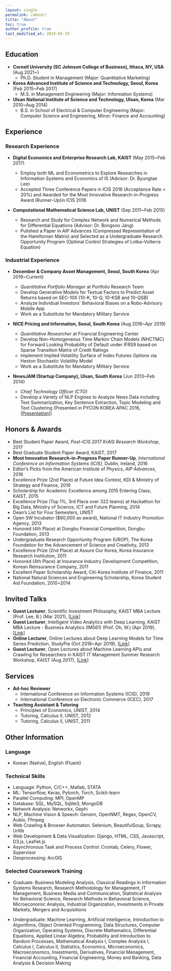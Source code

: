 ```yaml
---
layout: single
permalink: /about/
title: "About"
toc: true
author_profile: true
last_modified_at: 2019-03-19
---
```

## Education
- **Cornell University (SC Johnson College of Business), Ithaca, NY, USA** (Aug 2021~)
    - Ph.D. Student in Management (Major: Quantitative Marketing)
- **Korea Advanced Institute of Science and Technology, Seoul, Korea** (Feb 2015~Feb 2017)
    - M.S. in Management Engineering (Major: Information Systems)
- **Ulsan National Institute of Science and Technology, Ulsan, Korea** (Mar 2010~Aug 2014)
    - B.S. in School of Electrical & Computer Englneering (Major: Computer Science and Engineering, Minor: Finance and Accounting)

## Experience
### Research Experience
- **Digital Economics and Enterprise Research Lab, KAIST** (May 2015~Feb 2017)
    - Employ both ML and Econometrics to Explore Researches in Information Systems and Economics of IS (Advisor: Dr. Byungtae Lee)
    - Accepted Three Conference Papers in ICIS 2016 (Acceptance Rate < 20%) and Awarded for the Most Innovative Research-in-Progress Award (Runner-Up)in ICIS 2016

- **Computational Mathematical Science Lab, UNIST** (Sep 2011~Feb 2015)
    - Research and Study for Complex Network and Numerical Methods for Differential Equations (Advisor: Dr. Bongsoo Jang)
    - Pulished a Paper in AIP Advances (Compressed Representation of the Hamiltonian Matrix) and Selected as a Undergraduate Research
Opportunity Program (Optimal Control Strategies of Lotka–Volterra Equation)

### Industrial Experience
- **December & Company Asset Management, Seoul, South Korea** (Apr 2019~Current)
    - *Quantitative Portfolio Manager* at Portfolio Research Team
    - Develop Generative Models for Textual Factors to Predict Asset Returns based on SEC-10X (10-K, 10-Q, 10-KSB and 10-QSB)
    - Analyze Individual Investors' Behavioral Biases on a Robo-Advisory Mobile App
    - Work as a Substitute for Mandatory Military Service
    
- **NICE Pricing and Information, Seoul, South Korea** (Aug 2016~Apr 2019)
    - *Quantitative Researcher* at Financial Engineering Center
    - Develop Non-Homogeneous Time Markov Chain Models (NHCTMC) for Forward Looking Probability of Default under IFRS9 based on Sparse Transition Matrix of Credit Ratings
    - Implement Implied Volatility Surface of Index Futures Options via Heston Stochastic Volatility Model
    - Work as a Substitute for Mandatory Military Service

- **NewsJAM (Startup Company), Ulsan, South Korea** (Jun 2013~Feb 2014)
    - *Chief Technology Officer (CTO)*
    - Develop a Variety of NLP Engines to Analyze News Data including Text Summarization, Key Sentence Extraction, Topic Modeling and Text Clustering (Presented in PYCON KOREA APAC 2016, [[Presentation](http://bit.ly/2mroROR)])

## Honors & Awards
- Best Student Paper Award, *Post-ICIS 2017 KrAIS Research Workshop*, 2017
- Best Graduate Student Paper Award, KAIST, 2017
- **Most Innovative Research-in-Progress Paper Runner-Up**, *International Conference on Information Systems (ICIS)*, Dublin, Ireland, 2016
- Editor’s Picks from the American Institute of Physics, *AIP Advances*, 2016
- Excellence Prize (2nd Place) at Future Idea Contest, KDI & Ministry of Strategy and Finance, 2016
- Scholarship for Academic Excellence among 2015 Entering Class, KAIST, 2015
- Excellence Prize (Top 1%, 3rd Place over 322 teams) at Hackathon for Big Data, Ministry of Science, ICT and Future Planning, 2014
- Dean’s List for Four Semesters, UNIST
- Open SW Incubator ($60,000 as award), National IT Industry Promotion Agency, 2013
- Honored (4th Place) at Dongbu Financial Competition, Dongbu Foundation, 2013
- Undergraduate Research Opportunity Program (UROP), The Korea Foundation for the Advancement of Science and Creativity, 2013
- Excellence Prize (2nd Place) at Assure Our Korea, Korea Insurance Research Institution, 2011
- Honored (4th Place) at Insurance Industry Development Competition, Korean Reinsurance Company, 2011
- Excellent Paper Scholarship Award, Citi-Korea Institute of Finance, 2011
- National Natural Sciences and Engineering Scholarship, Korea Student Aid Foundation, 2010~2014

## Invited Talks
- **Guest Lecturer**, Scientific Investment Philosophy, KAIST MBA Lecture (Prof. Lee, B.) (Mar 2021), [[Link](https://github.com/jonghkim/scientific-investment-philosophy)]
- **Guest Lecturer**, Intelligent Video Analytics with Deep Learning, KAIST MBA Lecture - Business Analytics (IM561) (Prof. Oh, W.) (Apr 2019), [[Link](https://github.com/jonghkim/kaist-video-analytics)]
- **Online Lecturer**, Online Lectures about Deep Learning Models for Time Series Prediction, StudyPie (Oct 2018~Apr 2019), [[Link](https://studypie.co/)]
- **Guest Lecturer**, Open Lectures about Machine Learning APIs and Crawling for Researchers in KAIST IT Management Summer Research Workshop, KAIST (Aug 2017), [[Link](https://sites.google.com/view/kaist-mis-session2017)]

## Services
- **Ad-hoc Reviewer**
    - International Conference on Information Systems (ICIS), 2019
    - International Conference on Electronic Commerce (ICEC), 2017
- **Teaching Assistant & Tutoring**
    - Principles of Economics, UNIST, 2014
    - Tutoring, Calculus II, UNIST, 2012
    - Tutoring, Calculus II, UNIST, 2011

## Other Information
### Language
- Korean (Native), English (Fluent)

### Technical Skills
- Language: Python, C/C++, Matlab, STATA
- ML: Tensorflow, Keras, Pytorch, Torch, Scikit-learn
- Parallel Computing: MPI, OpenMP
- Database: SQL, MySQL, Sqlite3, MongoDB
- Network Analysis: Networkx, Gephi
- NLP, Machine Vision & Speech: Gensim, OpenNMT, Regex, OpenCV, Aubio, Ffmpeg
- Web Crawling & Browser Automaton: Selenium, BeautifulSoup, Scrapy, Urllib
- Web Development & Data Visualization: Django, HTML, CSS, Javascript, D3.js, Leaflet.js
- Asynchronous Task and Process Control: Crontab, Celery, Flower, Supervisor
- Geoprocessing: ArcGIS

### Selected Coursework Training
- Graduate: Business Modeling Analysis, Classical Readings in Information Systems Research, Research Methodology for Management, IT Management, Business Media and Communication, Statistical Analysis for Behavioral Science, Research Methods in Behavioral Science, Microeconomic Analysis, Industrial Organization, Investments in Private Markets, Mergers and Acquisitions

- Undergraduate: Machine Learning, Artificial Intelligence, Introduction to Algorithms, Object Oriented Programming, Data Structures, Computer Organization, Operating Systems, Discrete Mathematics, Differential Equations, Applied Linear Algebra, Probability and Introduction to Random Processes, Mathematical Analysis I, Complex Analysis I, Calculus I, Calculus II, Statistics, Economics, Microeconomics, Macroeconomics, Investments, Derivatives, Financial Management, Financial Accounting, Financial Engineering, Money and Banking, Data Analysis & Decision Making